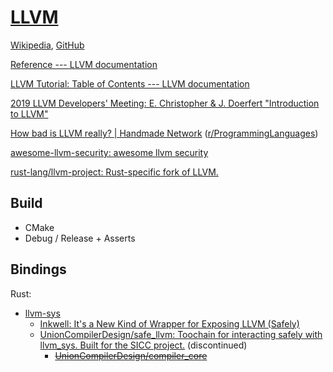 # [LLVM](https://www.llvm.org/)
[Wikipedia](https://en.wikipedia.org/wiki/LLVM), [GitHub](https://github.com/llvm/llvm-project)

[Reference --- LLVM documentation](https://llvm.org/docs/Reference.html)

[LLVM Tutorial: Table of Contents --- LLVM documentation](https://llvm.org/docs/tutorial/)

[2019 LLVM Developers' Meeting: E. Christopher & J. Doerfert "Introduction to LLVM"](https://www.youtube.com/watch?v=J5xExRGaIIY)

[How bad is LLVM really? | Handmade Network](https://c3.handmade.network/blog/p/8852-how_bad_is_llvm_really) ([r/ProgrammingLanguages](https://www.reddit.com/r/ProgrammingLanguages/comments/19ae8jb/how_bad_is_llvm_really/))

[awesome-llvm-security: awesome llvm security](https://github.com/gmh5225/awesome-llvm-security)

[rust-lang/llvm-project: Rust-specific fork of LLVM.](https://github.com/rust-lang/llvm-project)

## Build
- CMake
- Debug / Release + Asserts

## Bindings
Rust:
- [llvm-sys](https://gitlab.com/taricorp/llvm-sys.rs)
  - [Inkwell: It's a New Kind of Wrapper for Exposing LLVM (Safely)](https://github.com/TheDan64/inkwell)
  - [UnionCompilerDesign/safe\_llvm: Toochain for interacting safely with llvm\_sys. Built for the SICC project.](https://github.com/UnionCompilerDesign/safe_llvm) (discontinued)
    - ~~[UnionCompilerDesign/compiler_core](https://github.com/UnionCompilerDesign/compiler_core)~~
